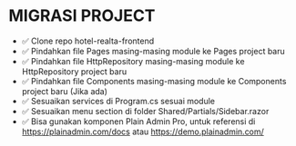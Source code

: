 # MIGRASI PROJECT

- ✅ Clone repo hotel-realta-frontend
- ✅ Pindahkan file Pages masing-masing module ke Pages project baru
- ✅ Pindahkan file HttpRepository masing-masing module ke HttpRepository project baru
- ✅ Pindahkan file Components masing-masing module ke Components project baru (Jika ada)
- ✅ Sesuaikan services di Program.cs sesuai module
- ✅ Sesuaikan menu section di folder Shared/Partials/Sidebar.razor
- ✅ Bisa gunakan komponen Plain Admin Pro, untuk referensi di https://plainadmin.com/docs atau https://demo.plainadmin.com/